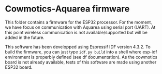 Cowmotics-Aquarea firmware
==========================

This folder contains a firmware for the ESP32 processor. For the moment, we
have focus on communication with Aquarea using serial port (UART). At this
point wireless communication is not available/supported but will be added in
the future.

This software has been developped using Espressif IDF version 4.3.2. To
build the firmware, you can just type `idf.py build` into a shell where
esp-idf environment is properbly defined (see df documentation).
As the cowmotics board is not already available, tests of this software are
made using another ESP32 board.
